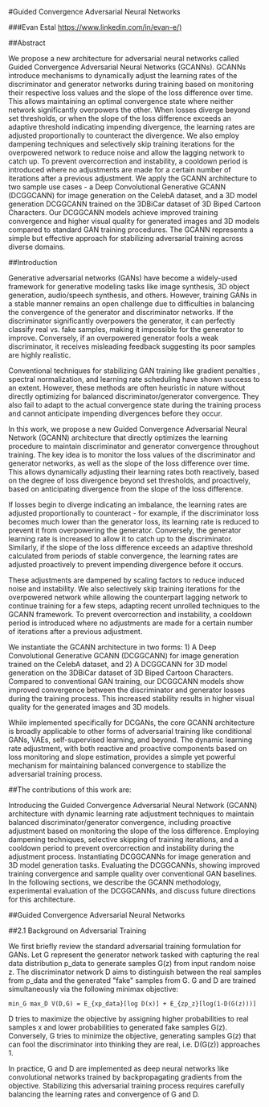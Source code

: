 #Guided Convergence Adversarial Neural Networks

###Evan Estal
[https://www.linkedin.com/in/evan-e/)](https://www.linkedin.com/in/evan-e/)

##Abstract

We propose a new architecture for adversarial neural networks called Guided Convergence Adversarial Neural Networks (GCANNs). GCANNs introduce mechanisms to dynamically adjust the learning rates of the discriminator and generator networks during training based on monitoring their respective loss values and the slope of the loss difference over time. This allows maintaining an optimal convergence state where neither network significantly overpowers the other. When losses diverge beyond set thresholds, or when the slope of the loss difference exceeds an adaptive threshold indicating impending divergence, the learning rates are adjusted proportionally to counteract the divergence. We also employ dampening techniques and selectively skip training iterations for the overpowered network to reduce noise and allow the lagging network to catch up. To prevent overcorrection and instability, a cooldown period is introduced where no adjustments are made for a certain number of iterations after a previous adjustment. We apply the GCANN architecture to two sample use cases - a Deep Convolutional Generative GCANN (DCGGCANN) for image generation on the CelebA dataset, and a 3D model generation DCGGCANN trained on the 3DBiCar dataset of 3D Biped Cartoon Characters. Our DCGGCANN models achieve improved training convergence and higher visual quality for generated images and 3D models compared to standard GAN training procedures. The GCANN represents a simple but effective approach for stabilizing adversarial training across diverse domains.

##Introduction

Generative adversarial networks (GANs) have become a widely-used framework for generative modeling tasks like image synthesis, 3D object generation, audio/speech synthesis, and others. However, training GANs in a stable manner remains an open challenge due to difficulties in balancing the convergence of the generator and discriminator networks. If the discriminator significantly overpowers the generator, it can perfectly classify real vs. fake samples, making it impossible for the generator to improve. Conversely, if an overpowered generator fools a weak discriminator, it receives misleading feedback suggesting its poor samples are highly realistic.

Conventional techniques for stabilizing GAN training like gradient penalties , spectral normalization, and learning rate scheduling have shown success to an extent. However, these methods are often heuristic in nature without directly optimizing for balanced discriminator/generator convergence. They also fail to adapt to the actual convergence state during the training process and cannot anticipate impending divergences before they occur.

In this work, we propose a new Guided Convergence Adversarial Neural Network (GCANN) architecture that directly optimizes the learning procedure to maintain discriminator and generator convergence throughout training. The key idea is to monitor the loss values of the discriminator and generator networks, as well as the slope of the loss difference over time. This allows dynamically adjusting their learning rates both reactively, based on the degree of loss divergence beyond set thresholds, and proactively, based on anticipating divergence from the slope of the loss difference.

If losses begin to diverge indicating an imbalance, the learning rates are adjusted proportionally to counteract - for example, if the discriminator loss becomes much lower than the generator loss, its learning rate is reduced to prevent it from overpowering the generator. Conversely, the generator learning rate is increased to allow it to catch up to the discriminator. Similarly, if the slope of the loss difference exceeds an adaptive threshold calculated from periods of stable convergence, the learning rates are adjusted proactively to prevent impending divergence before it occurs.

These adjustments are dampened by scaling factors to reduce induced noise and instability. We also selectively skip training iterations for the overpowered network while allowing the counterpart lagging network to continue training for a few steps, adapting recent unrolled techniques to the GCANN framework. To prevent overcorrection and instability, a cooldown period is introduced where no adjustments are made for a certain number of iterations after a previous adjustment.

We instantiate the GCANN architecture in two forms: 1) A Deep Convolutional Generative GCANN (DCGGCANN) for image generation trained on the CelebA dataset, and 2) A DCGGCANN for 3D model generation on the 3DBiCar dataset of 3D Biped Cartoon Characters. Compared to conventional GAN training, our DCGGCANN models show improved convergence between the discriminator and generator losses during the training process. This increased stability results in higher visual quality for the generated images and 3D models.

While implemented specifically for DCGANs, the core GCANN architecture is broadly applicable to other forms of adversarial training like conditional GANs, VAEs, self-supervised learning, and beyond. The dynamic learning rate adjustment, with both reactive and proactive components based on loss monitoring and slope estimation, provides a simple yet powerful mechanism for maintaining balanced convergence to stabilize the adversarial training process.




##The contributions of this work are:

Introducing the Guided Convergence Adversarial Neural Network (GCANN) architecture with dynamic learning rate adjustment techniques to maintain balanced discriminator/generator convergence, including proactive adjustment based on monitoring the slope of the loss difference.
Employing dampening techniques, selective skipping of training iterations, and a cooldown period to prevent overcorrection and instability during the adjustment process.
Instantiating DCGGCANNs for image generation and 3D model generation tasks.
Evaluating the DCGGCANNs, showing improved training convergence and sample quality over conventional GAN baselines.
In the following sections, we describe the GCANN methodology, experimental evaluation of the DCGGCANNs, and discuss future directions for this architecture.

##Guided Convergence Adversarial Neural Networks

##2.1 Background on Adversarial Training

We first briefly review the standard adversarial training formulation for GANs. Let G represent the generator network tasked with capturing the real data distribution p_data to generate samples G(z) from input random noise z. The discriminator network D aims to distinguish between the real samples from p_data and the generated "fake" samples from G. G and D are trained simultaneously via the following minimax objective:

`min_G max_D V(D,G) = E_{xp_data}[log D(x)] + E_{zp_z}[log(1-D(G(z)))]`

D tries to maximize the objective by assigning higher probabilities to real samples x and lower probabilities to generated fake samples G(z). Conversely, G tries to minimize the objective, generating samples G(z) that can fool the discriminator into thinking they are real, i.e. D(G(z)) approaches 1.

In practice, G and D are implemented as deep neural networks like convolutional networks trained by backpropagating gradients from the objective. Stabilizing this adversarial training process requires carefully balancing the learning rates and convergence of G and D.